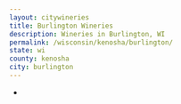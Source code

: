 ```yaml
---
layout: citywineries
title: Burlington Wineries
description: Wineries in Burlington, WI
permalink: /wisconsin/kenosha/burlington/
state: wi
county: kenosha
city: burlington
---
```

-
